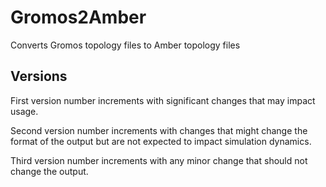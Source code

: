 # Gromos2Amber

Converts Gromos topology files to Amber topology files

## Versions

First version number increments with significant changes that may impact usage.

Second version number increments with changes that might change the format
of the output but are not expected to impact simulation dynamics.

Third version number increments with any minor change that should not change
the output.
